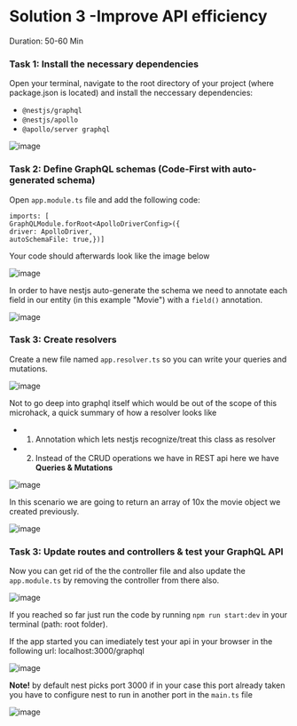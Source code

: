 # Solution 3 -Improve API efficiency

Duration: 50-60 Min

### Task 1: Install the necessary dependencies

Open your terminal, navigate to the root directory of your project (where package.json is located) and install the neccessary dependencies:

 - `@nestjs/graphql`
 - `@nestjs/apollo` 
 - `@apollo/server graphql`

![image](../images/solution4/img1.png)


### Task 2: Define GraphQL schemas (Code-First with auto-generated schema)

Open `app.module.ts` file and add the following code: 

    imports: [
    GraphQLModule.forRoot<ApolloDriverConfig>({
    driver: ApolloDriver,
    autoSchemaFile: true,})] 
    
    
 Your code should afterwards look like the image below
    
 ![image](../images/solution4/img2.png)
    
    
 In order to have nestjs auto-generate the schema we need to annotate each field in our entity (in this example "Movie") with a `field()` annotation.
    
 ![image](../images/solution4/img3.png)


### Task 3: Create resolvers

Create a new file named `app.resolver.ts` so you can write your queries and mutations.

 ![image](../images/solution4/img4.png)
 
 
 Not to go deep into graphql itself which would be out of the scope of this microhack, a quick summary of how a resolver looks like
 - 1. Annotation which lets nestjs recognize/treat this class as resolver
 - 2. Instead of the CRUD operations we have in REST api here we have **Queries & Mutations**

 ![image](../images/solution4/img5.png)
 
 
 In this scenario we are going to return an array of 10x the movie object we created previously.
 
 ![image](../images/solution4/img6.png)



### Task 3: Update routes and controllers & test your GraphQL API

Now you can get rid of the the controller file and also update the `app.module.ts` by removing the controller from there also.

 ![image](../images/solution4/img6.png)

If you reached so far just run the code by running `npm run start:dev` in your terminal (path: root folder).

If the app started you can imediately test your api in your browser in the following url: localhost:3000/graphql

 ![image](../images/solution4/img7.png)

**Note!** by default nest picks port 3000 if in your case this port already taken you have to configure nest to run in another port in the `main.ts` file

 ![image](../images/solution4/img8.png)



